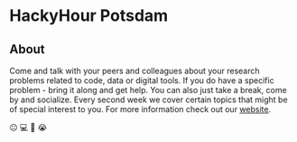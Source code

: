 # HackyHour Potsdam
## About
Come and talk with your peers and colleagues about your research problems related to code, data or digital tools.
If you do have a specific problem - bring it along and get help.
You can also just take a break, come by and socialize.
Every second week we cover certain topics that might be of special interest to you.
For more information check out our [website](http://hackyhour.github.io/Potsdam/).

:neutral_face: :computer: :hammer: :sob:
